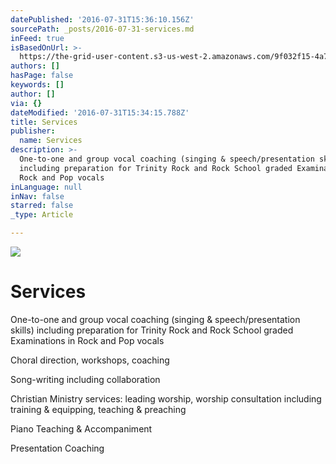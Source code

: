 ```yaml
---
datePublished: '2016-07-31T15:36:10.156Z'
sourcePath: _posts/2016-07-31-services.md
inFeed: true
isBasedOnUrl: >-
  https://the-grid-user-content.s3-us-west-2.amazonaws.com/9f032f15-4a7f-40ca-a7b3-1c570abf9e90.jpg
authors: []
hasPage: false
keywords: []
author: []
via: {}
dateModified: '2016-07-31T15:34:15.788Z'
title: Services
publisher:
  name: Services
description: >-
  One-to-one and group vocal coaching (singing & speech/presentation skills)
  including preparation for Trinity Rock and Rock School graded Examinations in
  Rock and Pop vocals
inLanguage: null
inNav: false
starred: false
_type: Article

---
```

![](https://the-grid-user-content.s3-us-west-2.amazonaws.com/9f032f15-4a7f-40ca-a7b3-1c570abf9e90.jpg)

# Services

One-to-one and group vocal coaching (singing & speech/presentation skills) including preparation for Trinity Rock and Rock School graded Examinations in Rock and Pop vocals

Choral direction, workshops, coaching

Song-writing including collaboration

Christian Ministry services: leading worship, worship consultation including training & equipping, teaching & preaching

Piano Teaching & Accompaniment

Presentation Coaching